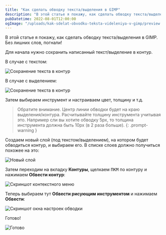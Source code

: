 ```yaml
---
title: "Как сделать обводку текста/выделения в GIMP"
description: "В этой статье я покажу, как сделать обводку текста/выделения в GIMP."
pubDatetime: 2022-08-01T12:00:00
ogImage: "/uploads/kak-sdelat-obvodku-teksta-videleniya-v-gimp/preview.jpg"
---
```


В этой статье я покажу, как сделать обводку текста/выделения в GIMP. Без лишних слов, погнали!

Для начала нужно сохранить написанный текст/выделение в контур.

В случае с текстом:

![Сохранение текста в контур](/uploads/kak-sdelat-obvodku-teksta-videleniya-v-gimp/text-to-contour.jpg)

В случае с выделением:

![Сохранение текста в контур](/uploads/kak-sdelat-obvodku-teksta-videleniya-v-gimp/selection-to-contour.jpg)

Затем выбираем инструмент и настраиваем цвет, толщину и т.д.

> Обратите внимание. Центр линии обводки будет на краю выделения/контура. Расчитывайте толщину инструмента учитывая это. Например сли вы хотите обводку 5px, то толщина инструмента должна быть 10px (в 2 раза больше).
{: .prompt-warning }

Создаем новый слой (под текстом/выделением), на котором будет обводиться контур, и выбираем его. В списке слоев должно получиться похожее на это:

![Новый слой](/uploads/kak-sdelat-obvodku-teksta-videleniya-v-gimp/new-layer.jpg)

Затем переходим на вкладку **Контуры**, щелкаем <kbd>ПКМ</kbd> по контуру и нажимаем **Обвести контур**:

![Скриншот контекстного меню](/uploads/kak-sdelat-obvodku-teksta-videleniya-v-gimp/contour-ctx-menu.jpg)

Теперь выбираем тут **Обвести рисующим инструментом** и нажимаем **Обвести**:

![Скриншот окна настроек обводки](/uploads/kak-sdelat-obvodku-teksta-videleniya-v-gimp/settings-window.jpg)

Готово!

![Готово](/uploads/kak-sdelat-obvodku-teksta-videleniya-v-gimp/done.jpg)
